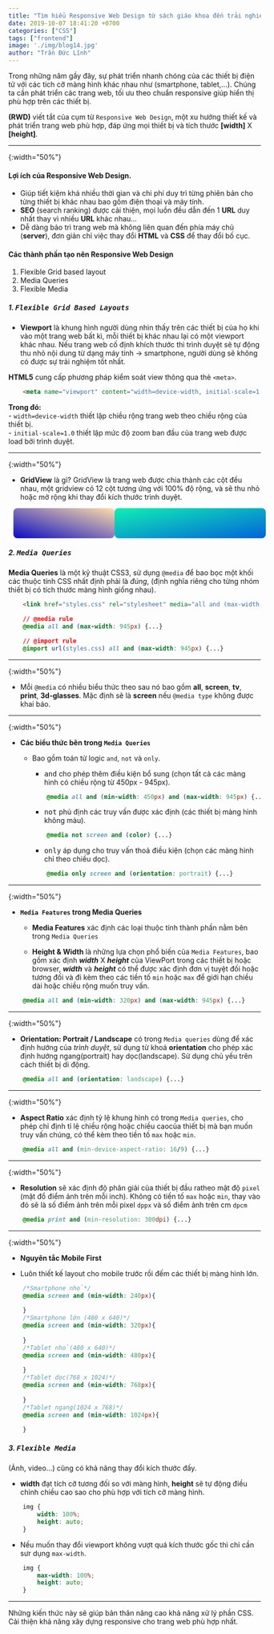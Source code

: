 ```yaml
---
title: "Tìm hiểu Responsive Web Design từ sách giáo khoa đến trải nghiệm thực tế"
date: 2019-10-07 18:41:20 +0700
categories: ["CSS"]
tags: ["frontend"]
image: './img/blog14.jpg'
author: "Trần Đức Lĩnh"
---
```


Trong những năm gầy đây, sự phát triển nhanh chóng của các thiết bị điện tử với các tích cỡ màng hình khác nhau như (smartphone, tablet,...). Chúng ta cần phát triển các trang web, tối ưu theo chuẩn responsive giúp hiển thị phù hợp trên các thiết bị.

<!-- ![image-title-here](/assets/img/img-post/responsive-web/responsiveweb.jpg) -->

**(RWD)** viết tắt của cụm từ `Responsive Web Design`, một xu hướng thiết kế và phát triển trang web phù hợp, đáp ứng mọi thiết bị và tích thước **[width]** X **[height]**.

<hr/>{:width="50%"}

#### Lợi ích của Responsive Web Design.
* Giúp tiết kiệm khá nhiều thời gian và chi phí duy trì từng phiên bản cho từng thiết bị khác nhau bao gồm điện thoại và máy tính.
* **SEO** (search ranking) được cải thiện, mọi luồn đều dẫn đến 1 **URL** duy nhất thay vì nhiều **URL** khác nhau...
* Dễ dàng bảo trì trang web mà không liên quan đến phía máy chủ (**server**), đơn giản chỉ việc thay đổi **HTML** và **CSS** để thay đổi bố cục.

#### Các thành phần tạo nên Responsive Web Design
1. Flexible Grid based layout
1. Media Queries
1. Flexible Media

##### 1. <kbd>Flexible Grid Based Layouts</kbd>
* **Viewport** là khung hình người dùng nhìn thấy trên các thiết bị của họ khi vào một trang web bất kì, mỗi thiết bị khác nhau lại có một viewport khác nhau. Nếu trang web cố định khích thước thì trình duyệt sẽ tự động thu nhỏ nội dung từ dạng máy tính -> smartphone, người dùng sẽ không có được sự trải nghiệm tốt nhất.

**HTML5** cung cấp phương pháp kiểm soát view thông qua thẻ `<meta>`.

```html
    <meta name="viewport" content="width=device-width, initial-scale=1.0">
```

**Trong đó:**<br/> 
    - `width=device-width` thiết lập chiều rộng trang web theo chiều rộng của thiết bị. <br/>
    - `initial-scale=1.0` thiết lập mức độ zoom ban đầu của trang web được load bởi trình duyệt.

<hr/>{:width="50%"}


* **GridView** là gì?
GridView là trang web được chia thành các cột đều nhau, một gridview có 12 cột tương ứng với 100% độ rộng, và sẽ thu nhỏ hoặc mở rộng khi thay đổi kích thước trình duyệt.

<div class="jxgbox jxgControll_embed">
    <div style="
        margin: 0 auto;
        display: block;
        width: 100%;
        height: 60px;
        position: relative;
        top: 45%;
        padding: 0 10px;
    ">
        <div style="
            width: 40%;
            float: left;
            height: 60px;
            background: linear-gradient(to right top, #0a0cc3, #ffddaa);
            border-radius: 8px;
        "></div>
        <div style="
            width: 60%;
            float: left;
            height: 60px;
            background: linear-gradient(to right bottom, #0ff0b3, #0363d9);
            border-radius: 8px;
        "></div>
    </div>
</div>

##### 2. <kbd>Media Queries</kbd>

**Media Queries** là một kỹ thuật CSS3, sử dụng `@media` để bao bọc một khối các thuộc tính CSS nhất định phải là *đúng*, (định nghĩa riêng cho từng nhóm thiết bị có tích thước màng hình giống nhau).
```html
    <link href="styles.css" rel="stylesheet" media="all and (max-width: 945px)">
```

```css
    // @media rule
    @media all and (max-width: 945px) {...}

    // @import rule
    @import url(styles.css) all and (max-width: 945px) {...}
```

<hr/>{:width="50%"}

- Mỗi `@media` có nhiều biểu thức theo sau nó bao gồm **all**, **screen**, **tv**, **print**, **3d-glasses**. Mặc định sẽ là **screen** nếu `@media type` không được khai báo.

<hr/>{:width="50%"}

* **Các biểu thức bên trong `Media Queries`**
    - Bao gồm toán tử logic `and`, `not` và `only`.

        - <kbd>and</kbd> cho phép thêm điều kiện bổ sung (chọn tất cả các màng hình có chiều rộng từ 450px - 945px).

        ```css
            @media all and (min-width: 450px) and (max-width: 945px) {...}
        ```

        - <kbd>not</kbd> phủ định các truy vấn được xác định (các thiết bị màng hình không màu).

        ```css
            @media not screen and (color) {...}
        ```

        - <kbd>only</kbd> áp dụng cho truy vấn thoả điều kiện (chọn các màng hình chỉ theo chiều dọc).

        ```css
            @media only screen and (orientation: portrait) {...}
        ```

<hr/>{:width="50%"}

* **`Media Features` trong Media Queries**
    - **Media Features** xác định các loại thuộc tính thành phần nằm bên trong `Media Queries`

    - **Height & Width** là những lựa chọn phổ biến của `Media Features`, bao gồm xác định ***width*** X ***height*** của ViewPort trong các thiết bị hoặc browser, ***width*** và ***height*** có thể được xác định đơn vị tuyệt đối hoặc tương đối và đi kèm theo các tiền tố `min` hoặc `max` để giới hạn chiều dài hoặc chiều rộng muốn truy vấn.

```css
    @media all and (min-width: 320px) and (max-width: 945px) {...}
```

<hr/>{:width="50%"}

- **Orientation: Portrait / Landscape** có trong `Media queries` dùng để xác định hướng của *trình duyệt*, sử dụng từ khoá **orientation** cho phép xác định hướng ngang(portrait) hay dọc(landscape). Sử dụng chủ yếu trên cách thiết bị di động.

```css
    @media all and (orientation: landscape) {...}
```

<hr/>{:width="50%"}

- **Aspect Ratio** xác định tỷ lệ khung hình có trong `Media queries`, cho phép chỉ định tỉ lệ chiều rộng hoặc chiều caocủa thiết bị mà bạn muốn truy vấn chúng, có thể kèm theo tiền tố `max` hoặc `min`.

```css
    @media all and (min-device-aspect-ratio: 16/9) {...}
```

<hr/>{:width="50%"}

- **Resolution** sẽ xác định độ phân giải của thiết bị đầu ratheo mật độ `pixel` (mật đổ điểm ảnh trên mỗi inch). Không có tiền tố `max` hoặc `min`, thay vào đó sẽ là số điểm ảnh trên mỗi pixel `dppx` và số điểm ảnh trên cm `dpcm`

```css
    @media print and (min-resolution: 300dpi) {...}
```

<hr/>{:width="50%"}

* **Nguyên tắc Mobile First**

<!-- ![image-title-here](/assets/img/img-post/responsive-web/mobile_first.jpg){:width="100%"} -->


- Luôn thiết kế layout cho mobile trước rồi đếm các thiết bị màng hình lớn.


```css
    /*Smartphone nhỏ*/
    @media screen and (min-width: 240px){
        
    }
    /*Smartphone lớn (480 x 640)*/
    @media screen and (min-width: 320px){
        
    }
    /*Tablet nhỏ(480 x 640)*/
    @media screen and (min-width: 480px){
        
    }
    /*Tablet dọc(768 x 1024)*/
    @media screen and (min-width: 768px){
        
    }
    /*Tablet ngang(1024 x 768)*/
    @media screen and (min-width: 1024px){
    
    }
```

##### 3. <kbd>Flexible Media</kbd>
(Ảnh, video...) cũng có khả năng thay đổi kích thước đấy.<br/>

- **width** đạt tích cỡ tương đối so với màng hình, **height** sẽ tự động điều chỉnh chiều cao sao cho phù hợp với tích cỡ màng hình.

```css
    img {
        width: 100%;
        height: auto;
    }
```

- Nếu muốn thay đổi viewport không vượt quá kích thước gốc thì chỉ cần sưr dụng `max-width`.

```css
    img {
        max-width: 100%;
        height: auto;
    }
```

<hr/>

Những kiến thức này sẽ giúp bản thân nâng cao khả năng xử lý phần CSS. Cải thiện khả năng xây dựng responsive cho trang web phù hợp nhất.
